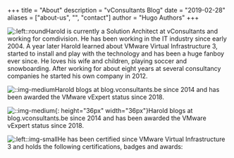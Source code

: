 +++
title = "About"
description = "vConsultants Blog"
date = "2019-02-28"
aliases = ["about-us", "", "contact"]
author = "Hugo Authors"
+++


![:left::round](https://en.gravatar.com/userimage/24535676/9f7eef200a6a333f99268ce98cc7d65b.jpeg?size=256)Harold is currently a Solution Architect at vConsultants and working for comdivision. He has been working in the IT industry since early 2004. A year later Harold learned about VMware Virtual Infrastructure 3, started to install and play with the technology and has been a huge fanboy ever since. He loves his wife and children, playing soccer and snowboarding. After working for about eight years at several consultancy companies he started his own company in 2012.

![::img-medium](https://vexpert.vmware.com/directory/2093/vexpert-badge-stars.png)Harold blogs at blog.vconsultants.be since 2014 and has been awarded the VMware vExpert status since 2018.

![::img-medium](https://vexpert.vmware.com/directory/2093/vexpert-badge-stars.png){: height="36px" width="36px"}Harold blogs at blog.vconsultants.be since 2014 and has been awarded the VMware vExpert status since 2018.

![:left::img-small](https://vexpert.vmware.com/images/vexpert-application-modernization-2023-badge.png)He has been certified since VMware Virtual Infrastructure 3 and holds the following certifications, badges and awards:


 <div data-iframe-width="150" data-iframe-height="270" data-share-badge-id="566913a9-c176-449d-b8b6-0543490dbfd0" data-share-badge-host="https://www.credly.com"></div><script type="text/javascript" async src="//cdn.credly.com/assets/utilities/embed.js"></script>